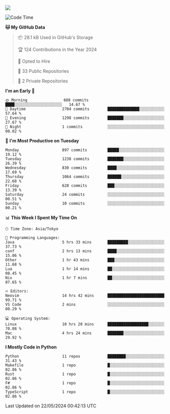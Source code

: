 ![](https://komarev.com/ghpvc/?username=kitagawa-hr)

<!--START_SECTION:waka-->
![Code Time](http://img.shields.io/badge/Code%20Time-817%20hrs%2013%20mins-blue)

**🐱 My GitHub Data** 

> 📦 28.1 kB Used in GitHub's Storage 
 > 
> 🏆 124 Contributions in the Year 2024
 > 
> 💼 Opted to Hire
 > 
> 📜 33 Public Repositories 
 > 
> 🔑 2 Private Repositories 
 > 
**I'm an Early 🐤** 

```text
🌞 Morning                688 commits         ████░░░░░░░░░░░░░░░░░░░░░   14.67 % 
🌆 Daytime                2704 commits        ██████████████░░░░░░░░░░░   57.64 % 
🌃 Evening                1298 commits        ███████░░░░░░░░░░░░░░░░░░   27.67 % 
🌙 Night                  1 commits           ░░░░░░░░░░░░░░░░░░░░░░░░░   00.02 % 
```
📅 **I'm Most Productive on Tuesday** 

```text
Monday                   897 commits         █████░░░░░░░░░░░░░░░░░░░░   19.12 % 
Tuesday                  1238 commits        ███████░░░░░░░░░░░░░░░░░░   26.39 % 
Wednesday                830 commits         ████░░░░░░░░░░░░░░░░░░░░░   17.69 % 
Thursday                 1064 commits        ██████░░░░░░░░░░░░░░░░░░░   22.68 % 
Friday                   628 commits         ███░░░░░░░░░░░░░░░░░░░░░░   13.39 % 
Saturday                 24 commits          ░░░░░░░░░░░░░░░░░░░░░░░░░   00.51 % 
Sunday                   10 commits          ░░░░░░░░░░░░░░░░░░░░░░░░░   00.21 % 
```


📊 **This Week I Spent My Time On** 

```text
🕑︎ Time Zone: Asia/Tokyo

💬 Programming Languages: 
Java                     5 hrs 33 mins       █████████░░░░░░░░░░░░░░░░   37.73 % 
conf                     2 hrs 13 mins       ████░░░░░░░░░░░░░░░░░░░░░   15.06 % 
Other                    1 hr 43 mins        ███░░░░░░░░░░░░░░░░░░░░░░   11.68 % 
Lua                      1 hr 14 mins        ██░░░░░░░░░░░░░░░░░░░░░░░   08.45 % 
Nix                      1 hr 7 mins         ██░░░░░░░░░░░░░░░░░░░░░░░   07.65 % 

🔥 Editors: 
Neovim                   14 hrs 42 mins      █████████████████████████   99.71 % 
VS Code                  2 mins              ░░░░░░░░░░░░░░░░░░░░░░░░░   00.29 % 

💻 Operating System: 
Linux                    10 hrs 20 mins      ██████████████████░░░░░░░   70.08 % 
Mac                      4 hrs 24 mins       ███████░░░░░░░░░░░░░░░░░░   29.92 % 
```

**I Mostly Code in Python** 

```text
Python                   11 repos            ████████░░░░░░░░░░░░░░░░░   31.43 % 
Makefile                 1 repo              █░░░░░░░░░░░░░░░░░░░░░░░░   02.86 % 
Rust                     1 repo              █░░░░░░░░░░░░░░░░░░░░░░░░   02.86 % 
F#                       1 repo              █░░░░░░░░░░░░░░░░░░░░░░░░   02.86 % 
TypeScript               1 repo              █░░░░░░░░░░░░░░░░░░░░░░░░   02.86 % 
```




 Last Updated on 22/05/2024 00:42:13 UTC
<!--END_SECTION:waka-->
